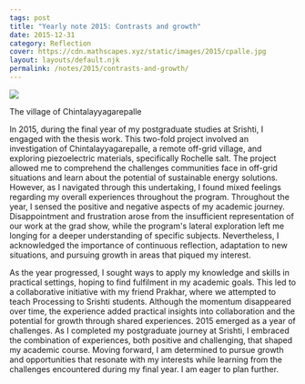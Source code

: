 ```yaml
---
tags: post
title: "Yearly note 2015: Contrasts and growth"
date: 2015-12-31
category: Reflection
cover: https://cdn.mathscapes.xyz/static/images/2015/cpalle.jpg
layout: layouts/default.njk
permalink: /notes/2015/contrasts-and-growth/
--- 
```


<img src="https://cdn.mathscapes.xyz/static/images/2015/cpalle.jpg"/>

The village of Chintalayyagarepalle

In 2015, during the final year of my postgraduate studies at Srishti, I engaged with the thesis work. This two-fold project involved an investigation of Chintalayyagarepalle, a remote off-grid village, and exploring piezoelectric materials, specifically Rochelle salt. The project allowed me to comprehend the challenges communities face in off-grid situations and learn about the potential of sustainable energy solutions. However, as I navigated through this undertaking, I found mixed feelings regarding my overall experiences throughout the program. Throughout the year, I sensed the positive and negative aspects of my academic journey. Disappointment and frustration arose from the insufficient representation of our work at the grad show, while the program's lateral exploration left me longing for a deeper understanding of specific subjects. Nevertheless, I acknowledged the importance of continuous reflection, adaptation to new situations, and pursuing growth in areas that piqued my interest.

As the year progressed, I sought ways to apply my knowledge and skills in practical settings, hoping to find fulfilment in my academic goals. This led to a collaborative initiative with my friend Prakhar, where we attempted to teach Processing to Srishti students. Although the momentum disappeared over time, the experience added practical insights into collaboration and the potential for growth through shared experiences. 2015 emerged as a year of challenges. As I completed my postgraduate journey at Srishti, I embraced the combination of experiences, both positive and challenging, that shaped my academic course. Moving forward, I am determined to pursue growth and opportunities that resonate with my interests while learning from the challenges encountered during my final year. I am eager to plan further.